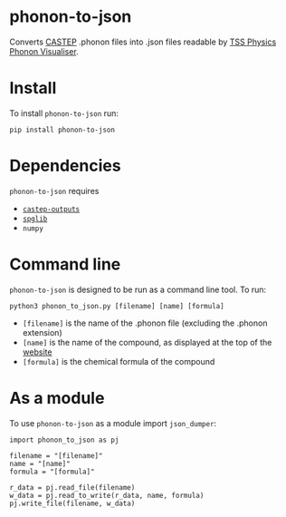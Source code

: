 # phonon-to-json
Converts [CASTEP](http://www.castep.org/) .phonon files into .json files readable by [TSS Physics Phonon Visualiser](https://henriquemiranda.github.io/phononwebsite/phonon.html).

# Install
To install ```phonon-to-json``` run:
```
pip install phonon-to-json
```
# Dependencies
```phonon-to-json``` requires 
- [```castep-outputs```](https://pypi.org/project/castep-outputs/)
- [```spglib```](https://pypi.org/project/spglib/)
- ```numpy```

# Command line
```phonon-to-json``` is designed to be run as a command line tool. To run:
```
python3 phonon_to_json.py [filename] [name] [formula]
```
- ```[filename]``` is the name of the .phonon file (excluding the .phonon extension)
- ```[name]``` is the name of the compound, as displayed at the top of the [website](https://henriquemiranda.github.io/phononwebsite/phonon.html)
- ```[formula]``` is the chemical formula of the compound

# As a module
To use ```phonon-to-json``` as a module import ```json_dumper```:
```
import phonon_to_json as pj

filename = "[filename]"
name = "[name]"
formula = "[formula]"

r_data = pj.read_file(filename)
w_data = pj.read_to_write(r_data, name, formula)
pj.write_file(filename, w_data)
``` 